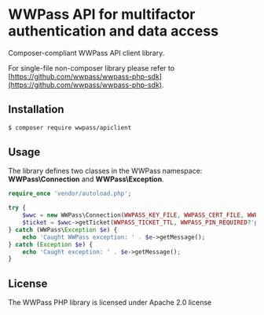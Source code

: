 # WWPass API for multifactor authentication and data access

Composer-compliant WWPass API client library.

For single-file non-composer library please refer to [https://github.com/wwpass/wwpass-php-sdk](https://github.com/wwpass/wwpass-php-sdk).

## Installation

```bash
$ composer require wwpass/apiclient
```

## Usage

The library defines two classes in the WWPass namespace: **WWPass\Connection** and **WWPass\Exception**.

```php
require_once 'vendor/autoload.php';

try {
    $wwc = new WWPass\Connection(WWPASS_KEY_FILE, WWPASS_CERT_FILE, WWPASS_CA_FILE);
    $ticket = $wwc->getTicket(WWPASS_TICKET_TTL, WWPASS_PIN_REQUIRED?'p':'');
} catch (WWPass\Exception $e) {
    echo 'Caught WWPass exception: ' . $e->getMessage();
} catch (Exception $e) {
    echo 'Caught exception: ' . $e->getMessage();
}
```

## License

The WWPass PHP library is licensed under Apache 2.0 license
